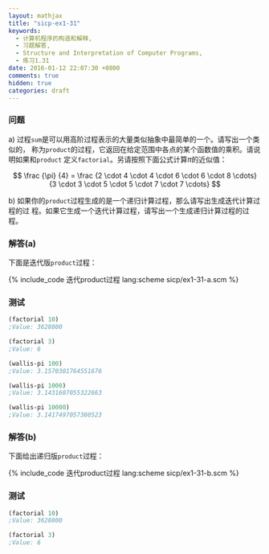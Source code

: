 ```yaml
---
layout: mathjax
title: "sicp-ex1-31"
keywords:
  - 计算机程序的构造和解释,
  - 习题解答,
  - Structure and Interpretation of Computer Programs,
  - 练习1.31
date: 2016-01-12 22:07:30 +0800
comments: true
hidden: true
categories: draft
---
```


### 问题

a) 过程`sum`是可以用高阶过程表示的大量类似抽象中最简单的一个。请写出一个类似的，
称为`product`的过程，它返回在给定范围中各点的某个函数值的乘积。请说明如果和`product`
定义`factorial`。另请按照下面公式计算$\pi$的近似值：

$$
\frac {\pi} {4} = \frac
{2 \cdot 4 \cdot 4 \cdot 6 \cdot 6 \cdot 8 \cdots}
{3 \cdot 3 \cdot 5 \cdot 5 \cdot 7 \cdot 7 \cdots}
$$

b) 如果你的`product`过程生成的是一个递归计算过程，那么请写出生成迭代计算过程的过
程。如果它生成一个迭代计算过程，请写出一个生成递归计算过程的过程。

### 解答(a)

下面是迭代版`product`过程：

{% include_code 迭代product过程 lang:scheme sicp/ex1-31-a.scm %}

### 测试

``` scheme
(factorial 10)
;Value: 3628800

(factorial 3)
;Value: 6

(wallis-pi 100)
;Value: 3.1570301764551676

(wallis-pi 1000)
;Value: 3.1431607055322663

(wallis-pi 10000)
;Value: 3.1417497057380523
```

### 解答(b)

下面给出递归版`product`过程：

{% include_code 迭代product过程 lang:scheme sicp/ex1-31-b.scm %}

### 测试

``` scheme
(factorial 10)
;Value: 3628800

(factorial 3)
;Value: 6
```
